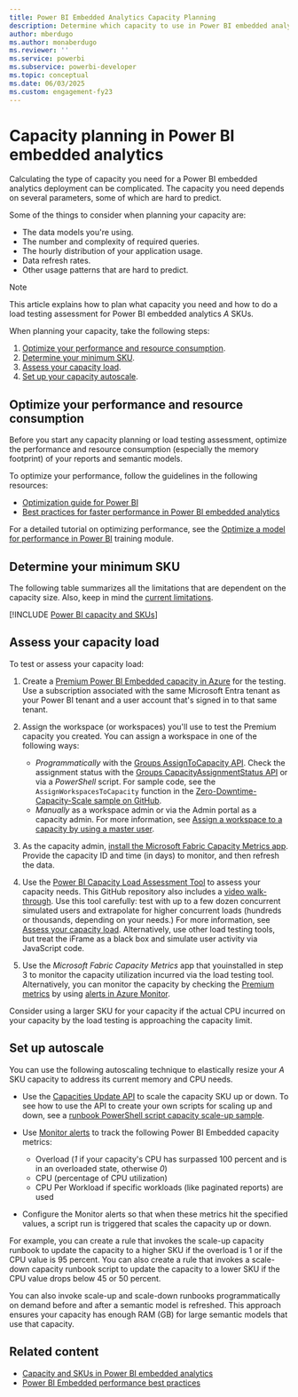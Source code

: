 ```yaml
---
title: Power BI Embedded Analytics Capacity Planning
description: Determine which capacity to use in Power BI embedded analytics. See how to choose an SKU, assess your capacity load, and automatically resize your capacity.
author: mberdugo
ms.author: monaberdugo
ms.reviewer: ''
ms.service: powerbi
ms.subservice: powerbi-developer
ms.topic: conceptual
ms.date: 06/03/2025
ms.custom: engagement-fy23
---
```


# Capacity planning in Power BI embedded analytics

Calculating the type of capacity you need for a Power BI embedded analytics deployment can be complicated. The capacity you need depends on several parameters, some of which are hard to predict.

Some of the things to consider when planning your capacity are:

* The data models you're using.
* The number and complexity of required queries.
* The hourly distribution of your application usage.
* Data refresh rates.
* Other usage patterns that are hard to predict.

>[!NOTE]
>This article explains how to plan what capacity you need and how to do a load testing assessment for Power BI embedded analytics *A* SKUs.

When planning your capacity, take the following steps:

1. [Optimize your performance and resource consumption](#optimize-your-performance-and-resource-consumption).
1. [Determine your minimum SKU](#determine-your-minimum-sku).
1. [Assess your capacity load](#assess-your-capacity-load).
1. [Set up your capacity autoscale](#set-up-autoscale).

## Optimize your performance and resource consumption

Before you start any capacity planning or load testing assessment, optimize the performance and resource consumption (especially the memory footprint) of your reports and semantic models.

To optimize your performance, follow the guidelines in the following resources:

* [Optimization guide for Power BI](../../guidance/power-bi-optimization.md)
* [Best practices for faster performance in Power BI embedded analytics](embedded-performance-best-practices.md)

For a detailed tutorial on optimizing performance, see the [Optimize a model for performance in Power BI](/training/modules/optimize-model-power-bi) training module.

## Determine your minimum SKU

The following table summarizes all the limitations that are dependent on the capacity size. Also, keep in mind the [current limitations](../../enterprise/service-premium-gen2-what-is.md#considerations-and-limitations).

[!INCLUDE [Power BI capacity and SKUs](../../includes/capacity-table.md)]

## Assess your capacity load

To test or assess your capacity load:

1. Create a [Premium Power BI Embedded capacity in Azure](azure-pbie-create-capacity.md) for the testing. Use a subscription associated with the same Microsoft Entra tenant as your Power BI tenant and a user account that's signed in to that same tenant.​

2. Assign the workspace (or workspaces) you'll use to test the Premium capacity you created. You can assign a workspace in one of the following ways:

   * *Programmatically* with the [Groups AssignToCapacity API](/rest/api/power-bi/capacities/groups-assign-to-capacity). Check the assignment status with the [Groups CapacityAssignmentStatus API](/rest/api/power-bi/capacities/groups-capacity-assignment-status) or via a *PowerShell* script. For sample code, see the `AssignWorkspacesToCapacity` function in the [Zero-Downtime-Capacity-Scale sample on GitHub](https://github.com/Azure-Samples/powerbi-powershell/blob/master/Zero-Downtime-Capacity-Scale.ps1).
   * *Manually* as a workspace admin or via the Admin portal as a capacity admin. For more information, see [Assign a workspace to a capacity by using a master user](./move-to-production.md#assign-a-workspace-to-a-capacity-by-using-a-master-user).

3. As the capacity admin, [install the Microsoft Fabric Capacity Metrics app](/fabric/enterprise/metrics-app-install). Provide the capacity ID and time (in days) to monitor, and then refresh the data.

4. Use the [Power BI Capacity Load Assessment Tool](https://github.com/microsoft/PowerBI-Tools-For-Capacities/tree/master/LoadTestingPowerShellTool/) to assess your capacity needs. This GitHub repository also includes a [video walk-through](https://github.com/microsoft/PowerBI-Tools-For-Capacities/tree/master/LoadTestingPowerShellTool/#video-walk-through). Use this tool carefully: test with up to a few dozen concurrent simulated users and extrapolate for higher concurrent loads (hundreds or thousands, depending on your needs.) For more information, see [Assess your capacity load](./load-assessment-planning-tool.md).
Alternatively, use other load testing tools, but treat the iFrame as a black box and simulate user activity via JavaScript code.

5. Use the *Microsoft Fabric Capacity Metrics* app that you​ installed in step 3 to monitor the capacity utilization incurred via the load testing tool. Alternatively, you can monitor the capacity by checking the [Premium metrics](./monitor-power-bi-embedded-reference.md) by using [alerts in Azure Monitor](/azure/azure-monitor/alerts/alerts-overview).

Consider using a larger SKU for your capacity if the actual CPU incurred on your capacity by the load testing is approaching the capacity limit.

## Set up autoscale

You can use the following autoscaling technique to elastically resize your *A* SKU capacity to address its current memory and CPU needs.

* Use the [Capacities Update API](/rest/api/power-bi-embedded/capacities/update) to scale the capacity SKU up or down.
To see how to use the API to create your own scripts for scaling up and down, see a [runbook PowerShell script capacity scale-up sample](https://github.com/microsoft/PowerBI-Developer-Samples/blob/master/PowerShell%20Scripts/ScaleUp-Automation-RunBook.ps1).

* Use [Monitor alerts](/azure/azure-monitor/alerts/alerts-overview) to track the following Power BI Embedded capacity metrics:

  * Overload (*1* if your capacity's CPU has surpassed 100 percent and is in an overloaded state, otherwise *0*)
  * CPU (percentage of CPU utilization)
  * CPU Per Workload if specific workloads (like paginated reports) are used

* Configure the Monitor alerts so that when these metrics hit the specified values, a script run is triggered that scales the capacity up or down.

For example, you can create a rule that invokes the scale-up capacity runbook to update the capacity to a higher SKU if the overload is 1 or if the CPU value is 95 percent.
You can also create a rule that invokes a scale-down capacity runbook script to update the capacity to a lower SKU if the CPU value drops below 45 or 50 percent.

You can also invoke scale-up and scale-down runbooks programmatically on demand before and after a semantic model is refreshed. This approach ensures your capacity has enough RAM (GB) for large semantic models that use that capacity.

## Related content

* [Capacity and SKUs in Power BI embedded analytics](embedded-capacity.md)
* [Power BI Embedded performance best practices](embedded-performance-best-practices.md)
